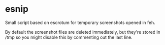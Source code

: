 # esnip
Small script based on escrotum for temporary screenshots opened in feh.

By default the screenshot files are deleted immediately, but they're stored in /tmp so you might disable this by commenting out the last line.
